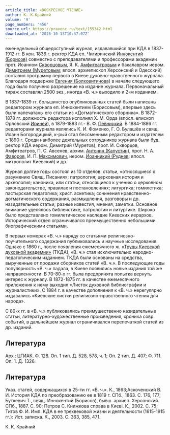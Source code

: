 ```yaml
---
article_title: «ВОСКРЕСНОЕ ЧТЕНИЕ»
author: К. К.Крайний
volume: '9'
page_numbers: '456'
source_url: https://pravenc.ru/text/155342.html
downloaded_at: '2025-10-13T10:37:07Z'
---
```


еженедельный общедоступный журнал, издававшийся при КДА в 1837-1912 гг. В кон. 1836 г. ректор КДА еп. Чигиринский [Иннокентий (Борисов)](<https://pravenc.ru/text/Иннокентий (Борисов).html>) совместно с преподавателями и профессорами академии прот. Иоанном [Скворцовым](https://pravenc.ru/text/Скворцовым.html), Я. К. [Амфитеатровым](https://pravenc.ru/text/АМФИТЕАТРОВ.html) и бакалавром иером. [Димитрием (Муретовым](<https://pravenc.ru/text/Димитрием (Муретовым.html>); впосл. архиепископ Херсонский и Одесский) составил программу первого в Киеве духовно-нравственного журнала. Благодаря поддержке [Евгения (Болховитинова)](https://pravenc.ru/text/Евгений.html) в начале следующего года было получено разрешение на издание журнала. Первоначальный тираж составлял 2500 экз., иногда «В. ч.» выходило и 2-м изданием.

В 1837-1839 гг. большинство опубликованных статей были написаны редактором журнала еп. Иннокентием (Борисовым), впервые здесь были напечатаны его статьи из «Догматического сборника». В 1872-1878 гг. должность редактора исполнял Х. М. Орда (впосл. епископ Орловский [Ириней](https://pravenc.ru/text/Ириней.html)), в 1879-1883 гг.- В. Ф. [Певницкий](https://pravenc.ru/text/Певницкий.html). В 1884-1886 гг. редакторами журнала являлись К. И. Фоменко, Г. О. Булашёв и свящ. Иоанн Богородицкий, к-рый стал бессменным редактором и издателем с 1890 г. Среди наиболее деятельных сотрудников журнала были буд. ректор КДА иером. Димитрий (Муретов), прот. И. Скворцов, Амфитеатров, П. С. Авсенев, архим. [Антонин (Капустин)](<https://pravenc.ru/text/Антонин (Капустин).html>), прот. Н. А. [Фаворов](https://pravenc.ru/text/Фаворов.html), И. П. [Максимович](https://pravenc.ru/text/Максимович.html), иером. [Иоанникий (Руднев](<https://pravenc.ru/text/Иоанникий (Руднев.html>); впосл. митрополит Киевский) и др.

Журнал долгие годы состоял из 10 отделов: статьи, «относящиеся к разумению Свящ. Писания»; патрология; церковная история и археология; каноника, или статьи, относящиеся к учению о церковном законодательстве, правилах и постановлениях; литургика; гомилетика; пастырская педагогика; христ. аскетика; сочинения нравственно-догматического содержания, размышления, разговоры и др. назидательные статьи; разные известия, мнения, заметки. Основное внимание уделялось библеистике, патрологии и литургике. Широко было представлено гомилетическое наследие Киевских иерархов. Исторический отдел ограничивался преимущественно небольшими биографическими статьями.

В первых номерах «В. ч.» наряду со статьями религиозно-поучительного содержания публиковались и научные исследования. Однако с 1860 г., после появления ежемесячного ж. [«Труды Киевской духовной академии»](<https://pravenc.ru/text/ Труды Киевской духовной академии .html>) (ТКДА), «В. ч.» стал исключительно народно-педагогическим изданием. ТКДА были основаны на средства, вырученные от продажи сборников статей «В. ч.». В последующие годы популярность «В. ч.» падала, в Киеве появились новые издания той же направленности. В 70-80-х гг. была предпринята попытка вернуть интерес к журналу. В 1872-1875 гг. в качестве ежемесячного приложения к нему выходил «Листок духовной библиографии и журналистики». С 1884 г. в качестве дополнения к «В. ч.» нерегулярно издавались «Киевские листки религиозно-нравственного чтения для народа».

С 80-х гг. в «В. ч.» публиковались преимущественно назидательные статьи, литературно-художественные произведения, хроника совр. событий, в дальнейшем журнал ограничивался перепечаткой статей из др. изданий.

## Литература

Арх.: ЦГИАК. Ф. 128. Оп. 1 тип. Д. 528, 578, ч. 1; Оп. 2 тип. Д. 407; Ф. 711. Оп. 1. Д. 1326.

## Литература

Указ. статей, содержащихся в 25-ти гг. «В. ч.». К., 1863;Аскоченский В. И. История КДА по преобразованию ее в 1819 г. СПб., 1863. С. 176, 177; Буткевич Т., свящ. Иннокентий (Борисов), бывш. архиеп. Херсонский. СПб., 1887. С. 90; Петров С. Книжкова справа в Києвi. К., 2002. С. 75; Титов Ф. И. Имп. КДА в ее трехвековой жизни и деятельности (1615-1915 гг.): Ист. записка. К., 2003. С. 363, 385, 471.

К. К.  Крайний
